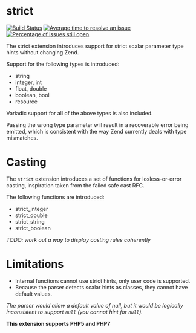 strict
======

[![Build Status](https://travis-ci.org/krakjoe/strict.svg?branch=master)](https://travis-ci.org/krakjoe/strict)
[![Average time to resolve an issue](http://isitmaintained.com/badge/resolution/krakjoe/strict.svg)](http://isitmaintained.com/project/krakjoe/strict "Average time to resolve an issue")
[![Percentage of issues still open](http://isitmaintained.com/badge/open/krakjoe/strict.svg)](http://isitmaintained.com/project/krakjoe/strict "Percentage of issues still open")

The strict extension introduces support for strict scalar parameter type hints without changing Zend.

Support for the following types is introduced:

  * string
  * integer, int
  * float, double
  * boolean, bool
  * resource

Variadic support for all of the above types is also included.

Passing the wrong type parameter will result in a recoverable error being emitted, 
    which is consistent with the way Zend currently deals with type mismatches.

Casting
=======

The `strict` extension introduces a set of functions for losless-or-error casting, inspiration taken from the failed safe cast RFC.

The following functions are introduced:

 * strict_integer
 * strict_double
 * strict_string
 * strict_boolean
 
*TODO: work out a way to display casting rules coherently*

Limitations
===========

  * Internal functions cannot use strict hints, only user code is supported.
  * Because the parser detects scalar hints as classes, they cannot have default values.

*The parser would allow a default value of null, 
    but it would be logically inconsistent to support `null` (you cannot hint for `null`).*

**This extension supports PHP5 and PHP7**
